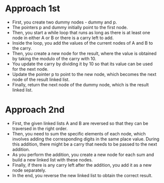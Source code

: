 # Approach 1st

- First, you create two dummy nodes - dummy and p.
- The pointers p and dummy initially point to the first node.
- Then, you start a while loop that runs as long as there is at least one node in either A or B or there is a carry left to add.
- Inside the loop, you add the values of the current nodes of A and B to the carry.
- Then, you create a new node for the result, where the value is obtained by taking the modulo of the carry with 10.
- You update the carry by dividing it by 10 so that its value can be used for the next node.
- Update the pointer p to point to the new node, which becomes the next node of the result linked list.
- Finally, return the next node of the dummy node, which is the result linked list.




# Approach 2nd

- First, the given linked lists A and B are reversed so that they can be traversed in the right order.
- Then, you need to sum the specific elements of each node, which involves adding the corresponding digits in the same place value. During this addition, there might be a carry that needs to be passed to the next addition.
- As you perform the addition, you create a new node for each sum and build a new linked list with these nodes.
- Finally, if there is any carry left after the addition, you add it as a new node separately.
- In the end, you reverse the new linked list to obtain the correct result.
